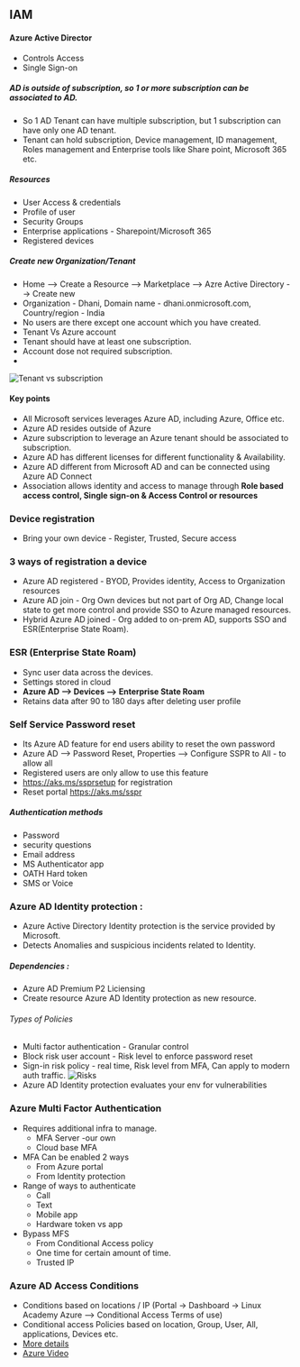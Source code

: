 ## IAM

#### Azure Active Director
- Controls Access
- Single Sign-on

##### AD is outside of subscription, so 1 or more subscription can be associated to AD.
- So 1 AD Tenant can have multiple subscription, but 1 subscription can have only one AD tenant. 
- Tenant can hold subscription, Device management, ID management, Roles management and Enterprise tools like Share point, Microsoft 365 etc.

##### Resources
- User Access & credentials
- Profile of user
- Security Groups
- Enterprise applications - Sharepoint/Microsoft 365
- Registered devices

##### Create new Organization/Tenant
- Home --> Create a Resource --> Marketplace --> Azre Active Directory --> Create new
- Organization - Dhani, Domain name - dhani.onmicrosoft.com, Country/region - India
- No users are there except one account which you have created.
- Tenant Vs Azure account
- Tenant should have at least one subscription.
- Account dose not required subscription.
- 
![Tenant vs subscription](https://buildcloudnext.com/wp-content/uploads/2019/07/Azure-Tenant-Directory-and-Subscription.png)

#### Key points
- All Microsoft services leverages Azure AD, including Azure, Office etc.
- Azure AD resides outside of Azure
- Azure subscription to leverage an Azure tenant should be associated to subscription.
- Azure AD has different licenses for different functionality & Availability. 
- Azure AD different from Microsoft AD and can be connected using Azure AD Connect
- Association allows identity and access to manage through **Role based access control, Single sign-on & Access Control or resources**

### Device registration
- Bring your own device - Register, Trusted, Secure access
### 3 ways of registration a device
- Azure AD registered - BYOD, Provides identity, Access to Organization resources
- Azure AD join  - Org Own devices but not part of Org AD, Change local state to get more control and provide SSO to Azure managed resources.
- Hybrid Azure AD joined - Org added to on-prem AD, supports SSO and ESR(Enterprise State Roam).

### ESR (Enterprise State Roam)
- Sync user data across the devices.
- Settings stored in cloud
- **Azure AD --> Devices --> Enterprise State Roam**
- Retains data after 90 to 180 days after deleting user profile


### Self Service Password reset
- Its Azure AD feature for end users ability to reset the own password
- Azure AD --> Password Reset, Properties --> Configure SSPR to All - to allow all
- Registered users are only allow to use this feature
- https://aks.ms/ssprsetup for registration
- Reset portal https://aks.ms/sspr 

##### Authentication methods
- Password
- security questions
- Email address
- MS Authenticator app
- OATH Hard token
- SMS or Voice

### Azure AD Identity protection :
- Azure Active Directory Identity protection is the service provided by Microsoft. 
- Detects Anomalies and suspicious incidents related to Identity.

##### Dependencies :
- Azure AD Premium P2 Liciensing
- Create resource Azure AD Identity protection as new resource.

###### Types of Policies 
- Multi factor authentication - Granular control
- Block risk user account - Risk level to enforce password reset
- Sign-in risk policy - real time, Risk level from MFA, Can apply to modern auth traffic.
![Risks](https://docs.microsoft.com/en-us/azure/security/fundamentals/media/steps-secure-identity/azure-ad-sec-steps3.png)
- Azure AD Identity protection evaluates your env for vulnerabilities

### Azure  Multi Factor Authentication
- Requires additional infra to manage.
  - MFA Server -our own
  - Cloud base MFA
- MFA Can be enabled 2 ways
  - From Azure portal
  - From Identity protection 
- Range of ways to authenticate
  - Call
  - Text
  - Mobile app
  - Hardware token vs app
- Bypass MFS
  - From Conditional Access policy
  - One time for certain amount of time.
  - Trusted IP

### Azure AD Access Conditions
- Conditions based on locations / IP (Portal -> Dashboard -> Linux Academy Azure --> Conditional Access Terms of use)
- Conditional access Policies  based on location, Group, User, All, applications, Devices etc.
- [More details](https://lucid.app/lucidchart/8fd7f8ce-ddfa-405a-a46a-2551195187c8/view?page=Le_O0Vtf-_pP#)
- [Azure Video](https://docs.microsoft.com/en-us/azure/active-directory/conditional-access/overview)

